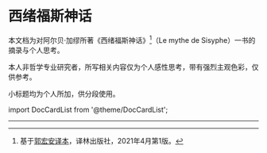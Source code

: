 # 西绪福斯神话
本文档为对阿尔贝·加缪所著《西绪福斯神话》[^1]（Le mythe de Sisyphe）一书的摘录与个人思考。

本人非哲学专业研究者，所写相关内容仅为个人感性思考，带有强烈主观色彩，仅供参考。

小标题均为个人所加，供分段使用。

import DocCardList from '@theme/DocCardList';

<DocCardList />

---

[^1]: 基于[郭宏安译本](https://book.douban.com/subject/35308997/)，译林出版社，2021年4月第1版。
